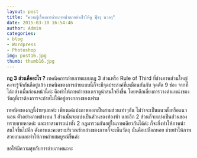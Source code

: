 ```yaml
---
layout: post
title: "ความรู้เรื่องการถ่ายภาพน้ำตกอย่างไรให้ดู ฟุ้งๆ นวลๆ"
date: 2015-03-10 16:54:46
author: Admin
categories: 
- blog 
- Wordpress
- Photoshop
img: post16.jpg
thumb: thumb16.jpg
---
```

<b>กฎ 3 ส่วนคืออะไร ?</b> เทคนิคการถ่ายภาพแบบกฎ 3 ส่วนหรือ Rule of Third ที่ช่างภาพส่วนใหญ่คงจะรู้จักกันดีอยู่แล้ว เทคนิคของการถ่ายแบบนี้ก็จะมีจุดประสงค์ที่เหมือนกันกับ จุดตัด 9 ช่อง จากที่ได้กล่างเมื่อก่อนหน้านี้ค่ะ คือทำให้ภาพถ่ายของเราดูน่าสนใจยิ่งขึ้น โดยหลีกเลี่ยงการวางตำแหน่งของวัตถุที่เราต้องการจะถ่ายไม่ให้อยู่ตรงกลางของเฟรม

เทคนิคของกฎนี้ง่ายๆเลยค่ะ เพียงแค่แบ่งภาพออกเป็นสามส่วนเท่าๆกัน ไม่ว่าจะเป็นแนวตั้งหรือแนวนอน ตัวอย่างภาพข้างบน 1 ส่วนนั้นจะแบ่งเป็นส่วนของท้องฟ้า และอีก 2 ส่วนก็จะแบ่งเป็นส่วนของทรายชายหาดค่ะ และเราสามารถนำทั้ง 2 กฎมารวมกันอยู่ในภาพเดียวกันได้ค่ะ ก็จะยิ่งทำให้ภาพน่าสนใจขึ้นไปอีก ดังภาพนะคะตรงบริเวณซ้ายล่างของภาพก็จะเห็นวัตถุ นั่นคือเปลือกหอย ช่วยทำให้ภาพสวยงามและทำให้ภาพถ่ายสมบูรณ์ขึ้นค่ะ

ขอให้มีความสุขกับการถ่ายภาพนะคะ

 <!--more-->


[hampden]: https://github.com/jekyll/jekyll